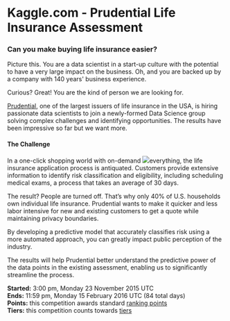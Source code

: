 # Kaggle.com - Prudential Life Insurance Assessment

### Can you make buying life insurance easier?

Picture this. You are a data scientist in a start-up culture with the potential to have a very large impact on the business. Oh, and you are backed up by a company with 140 years' business experience.

Curious? Great! You are the kind of person we are looking for.

[Prudential](https://www.kaggle.com/c/prudential-life-insurance-assessment/details/about-prudential), one of the largest issuers of life insurance in the USA, is hiring passionate data scientists to join a newly-formed Data Science group solving complex challenges and identifying opportunities. The results have been impressive so far but we want more. 

#### The Challenge

In a one-click shopping world with on-demand ![](https://kaggle2.blob.core.windows.net/competitions/kaggle/4699/media/iStock_insurancehands300.png)everything, the life insurance application process is antiquated. Customers provide extensive information to identify risk classification and eligibility, including scheduling medical exams, a process that takes an average of 30 days.

The result? People are turned off. That’s why only 40% of U.S. households own individual life insurance. Prudential wants to make it quicker and less labor intensive for new and existing customers to get a quote while maintaining privacy boundaries.

By developing a predictive model that accurately classifies risk using a more automated approach, you can greatly impact public perception of the industry.

The results will help Prudential better understand the predictive power of the data points in the existing assessment, enabling us to significantly streamline the process.

**Started:** 3:00 pm, Monday 23 November 2015 UTC  
**Ends:** 11:59 pm, Monday 15 February 2016 UTC (84 total days)  
**Points:** this competition awards standard [ranking points](//www.kaggle.com/wiki/UserRankingAndTierSystem)  
**Tiers:** this competition counts towards [tiers](//www.kaggle.com/wiki/UserRankingAndTierSystem)
